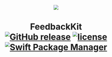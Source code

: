 <div align="center"><img src="Assets/" width="" /></div>
<h1 align="center">
  <b>FeedbackKit</b>
  <br>
  <a href="https://github.com/FeedbackControl/FeedbackKit/releases"><img src="https://img.shields.io/github/release/FeedbackControl/FeedbackKit.svg" alt="GitHub release" /></a>
  <a href="https://github.com/FeedbackControl/FeedbackKit/blob/master/LICENSE"><img src="https://img.shields.io/github/license/mashape/apistatus.svg" alt="license" /></a>
  <a href="https://swift.org/package-manager"><img src="https://img.shields.io/badge/Swift%20PM-compatible-orange.svg" alt="Swift Package Manager" /></a>
</h1>
